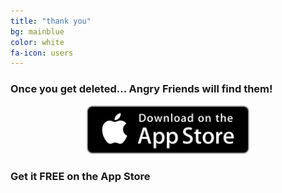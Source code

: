```yaml
---
title: "thank you"
bg: mainblue
color: white
fa-icon: users
---
```


### Once you get deleted… Angry Friends will find them!

<center><a href="{{ site.appstore_link }}"><img src="img/Download_on_the_App_Store_Badge_US-UK_135x40.svg" width="260"></a></center>

### Get it FREE on the App Store